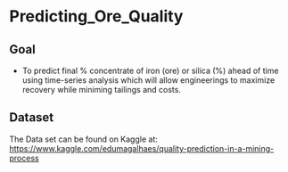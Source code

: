 # Predicting_Ore_Quality

## Goal

- To predict final % concentrate of iron (ore) or silica (%) ahead of time using time-series analysis which will allow engineerings to maximize recovery while miniming tailings and costs. 

## Dataset

The Data set can be found on Kaggle at:
https://www.kaggle.com/edumagalhaes/quality-prediction-in-a-mining-process



 


